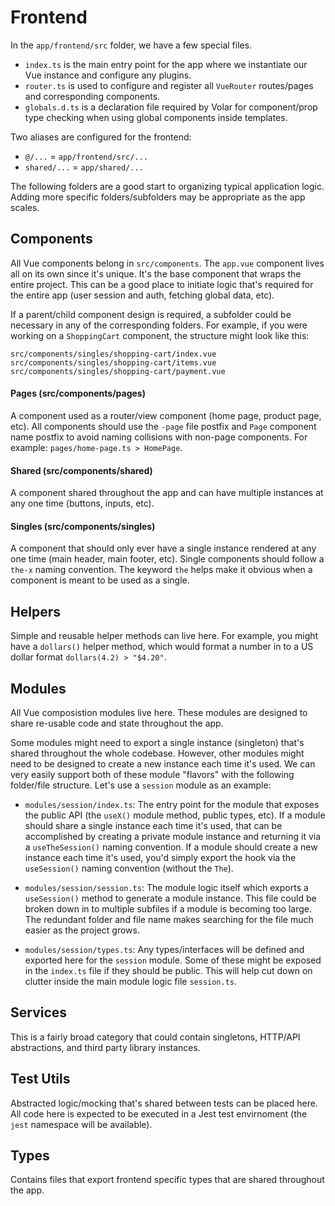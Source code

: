 # Frontend

In the `app/frontend/src` folder, we have a few special files.

- `index.ts` is the main entry point for the app where we instantiate our Vue instance and configure any plugins.
- `router.ts` is used to configure and register all `VueRouter` routes/pages and corresponding components.
- `globals.d.ts` is a declaration file required by Volar for component/prop type checking when using global components inside templates.

Two aliases are configured for the frontend:

- `@/...` = `app/frontend/src/...`
- `shared/...` = `app/shared/...`

The following folders are a good start to organizing typical application logic. Adding more specific folders/subfolders may be appropriate as the app scales.

## Components

All Vue components belong in `src/components`. The `app.vue` component lives all on its own since it's unique. It's the base component that wraps the entire project. This can be a good place to initiate logic that's required for the entire app (user session and auth, fetching global data, etc).

If a parent/child component design is required, a subfolder could be necessary in any of the corresponding folders. For example, if you were working on a `ShoppingCart` component, the structure might look like this:

```
src/components/singles/shopping-cart/index.vue
src/components/singles/shopping-cart/items.vue
src/components/singles/shopping-cart/payment.vue
```

#### Pages (src/components/pages)

A component used as a router/view component (home page, product page, etc). All components should use the `-page` file postfix and `Page` component name postfix to avoid naming collisions with non-page components. For example: `pages/home-page.ts > HomePage`.

#### Shared (src/components/shared)

A component shared throughout the app and can have multiple instances at any one time (buttons, inputs, etc).

#### Singles (src/components/singles)

A component that should only ever have a single instance rendered at any one time (main header, main footer, etc). Single components should follow a `the-x` naming convention. The keyword `the` helps make it obvious when a component is meant to be used as a single.

## Helpers

Simple and reusable helper methods can live here. For example, you might have a `dollars()` helper method, which would format a number in to a US dollar format `dollars(4.2) > "$4.20"`.

## Modules

All Vue composistion modules live here. These modules are designed to share re-usable code and state throughout the app.

Some modules might need to export a single instance (singleton) that's shared throughout the whole codebase. However, other modules might need to be designed to create a new instance each time it's used. We can very easily support both of these module "flavors" with the following folder/file structure. Let's use a `session` module as an example:

- `modules/session/index.ts`: The entry point for the module that exposes the public API (the `useX()` module method, public types, etc). If a module should share a single instance each time it's used, that can be accomplished by creating a private module instance and returning it via a `useTheSession()` naming convention. If a module should create a new instance each time it's used, you'd simply export the hook via the `useSession()` naming convention (without the `The`).

- `modules/session/session.ts`: The module logic itself which exports a `useSession()` method to generate a module instance. This file could be broken down in to multiple subfiles if a module is becoming too large. The redundant folder and file name makes searching for the file much easier as the project grows.

- `modules/session/types.ts`: Any types/interfaces will be defined and exported here for the `session` module. Some of these might be exposed in the `index.ts` file if they should be public. This will help cut down on clutter inside the main module logic file `session.ts`.

## Services

This is a fairly broad category that could contain singletons, HTTP/API abstractions, and third party library instances.

## Test Utils

Abstracted logic/mocking that's shared between tests can be placed here. All code here is expected to be executed in a Jest test envirnoment (the `jest` namespace will be available).

## Types

Contains files that export frontend specific types that are shared throughout the app.